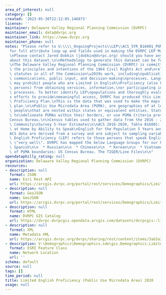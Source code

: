 ```yaml
---
area_of_interest: null
category: []
created: '2023-05-30T22:12:05.146073'
license: ''
maintainer: Delaware Valley Regional Planning Commission (DVRPC)
maintainer_email: data@dvrpc.org
maintainer_link: https://www.dvrpc.org
maintainer_phone: null
notes: "Please refer to U:\\\\_OngoingProjects\\LEP\\ACS_5YR_B16001_PUMAs_metadata.xlsx\n\
  for full attribute loop up and fields used in making the DVRPC LEP Map Series.\n\
  \nPlease contact Jared Dobkin (jdobkin@dvrpc.org) should you have any questions\n\
  about this dataset.\n\nMethodology to generate this dataset can be found on\n[Github](https://github.com/dvrpc/LEP)\n\
  \nThe Delaware Valley Regional Planning Commission (DVRPC) is committed to\nupholding\
  \ the principles and intentions of the 1964 Civil Rights Act and\nrelated nondiscrimination\
  \ statutes in all of the Commission\u2019s work, including\npublications, products,\
  \ communications, public input, and decision-making\nprocesses. Language barriers\
  \ may prohibit people who are Limited in English\nProficiency (also known as LEP\
  \ persons) from obtaining services, information,\nor participating in public planning\
  \ processes. To better identify LEP\npopulations and thoroughly evaluate the Commission\u2019\
  s efforts to provide\nmeaningful access, DVRPC has produced this Limited-English\
  \ Proficiency Plan.\nThis is the data that was used to make the maps for the upcoming\
  \ plan.\n\nPublic Use Microdata Area (PUMA), are geographies of at least 100,000\
  \ people\nthat are nested within states or equivalent entities. States are able\
  \ to\ndelineate PUMAs within their borders, or use PUMA Criteria provided by the\n\
  Census Bureau.\n\nCensus tables used to gather data from the 2016 - 2020 American\
  \ Community\nSurvey 5-Year Estimates\n\nACS 2016-2020, Table B16001: Language Spoken\
  \ at Home by Ability to Speak\nEnglish for the Population 5 Years and Over.\n\n\
  ACS data are derived from a survey and are subject to sampling variablity.\n\n*Limited\
  \ English Proficiency (LEP) refers to those persons that speak English less than\
  \ \"very well\". DVRPC has mapped the below Language Groups for our Plan.\n\n  *\
  \ Spanish\n\n  * Russian\n\n  * Chinese\n\n  * Korean\n\n  * Vietnamese\n\nSource\
  \ of PUMA boundaries: US Census Bureau. The TIGER/Line Files\n\n"
opendataphilly_rating: null
organization: Delaware Valley Regional Planning Commission (DVRPC)
resources:
- description: null
  format: JSON
  name: Esri Rest API
  url: https://arcgis.dvrpc.org/portal/rest/services/Demographics/LimitedEngProficiencyPUMA_2020/FeatureServer/0
- description: null
  format: GeoJSON
  name: GeoJSON
  url: https://arcgis.dvrpc.org/portal/rest/services/Demographics/LimitedEngProficiencyPUMA_2020/FeatureServer/0/query?where=1=1&outsr=4326&outfields=*&f=geojson
- description: null
  format: HTML
  name: DVRPC GIS Catalog
  url: https://dvrpc-dvrpcgis.opendata.arcgis.com/datasets/dvrpcgis::limited-english-proficiency-public-use-microdata-area-2020
- description: null
  format: XML
  name: Metadata XML
  url: https://arcgis.dvrpc.org/dvrpc/sharing/rest/content/items/3ab3a2337cca47aa9e68528fef241b81/info/metadata/metadata.xml?format=default
- description: V:\Demographics\Demographics.sde\gis.Demographics.LimitedEngProficiencyPUMA_2020
  format: ESRI Feature Class
  name: Network Location
  url: ''
schema: default
source: null
tags: []
time_period: null
title: Limited English Proficiency (Public Use Microdata Area) 2020
usage: null
---
```

